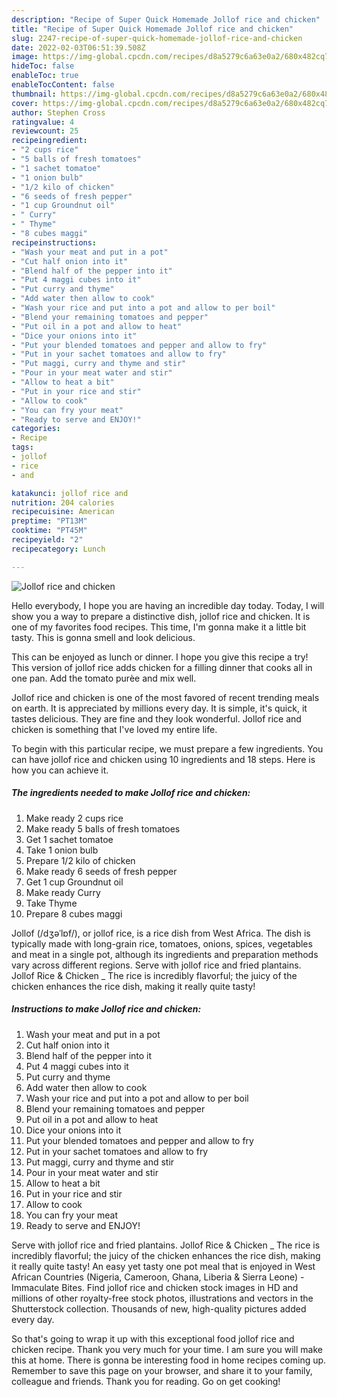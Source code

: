 ```yaml
---
description: "Recipe of Super Quick Homemade Jollof rice and chicken"
title: "Recipe of Super Quick Homemade Jollof rice and chicken"
slug: 2247-recipe-of-super-quick-homemade-jollof-rice-and-chicken
date: 2022-02-03T06:51:39.508Z
image: https://img-global.cpcdn.com/recipes/d8a5279c6a63e0a2/680x482cq70/jollof-rice-and-chicken-recipe-main-photo.jpg
hideToc: false
enableToc: true
enableTocContent: false
thumbnail: https://img-global.cpcdn.com/recipes/d8a5279c6a63e0a2/680x482cq70/jollof-rice-and-chicken-recipe-main-photo.jpg
cover: https://img-global.cpcdn.com/recipes/d8a5279c6a63e0a2/680x482cq70/jollof-rice-and-chicken-recipe-main-photo.jpg
author: Stephen Cross
ratingvalue: 4
reviewcount: 25
recipeingredient:
- "2 cups rice"
- "5 balls of fresh tomatoes"
- "1 sachet tomatoe"
- "1 onion bulb"
- "1/2 kilo of chicken"
- "6 seeds of fresh pepper"
- "1 cup Groundnut oil"
- " Curry"
- " Thyme"
- "8 cubes maggi"
recipeinstructions:
- "Wash your meat and put in a pot"
- "Cut half onion into it"
- "Blend half of the pepper into it"
- "Put 4 maggi cubes into it"
- "Put curry and thyme"
- "Add water then allow to cook"
- "Wash your rice and put into a pot and allow to per boil"
- "Blend your remaining tomatoes and pepper"
- "Put oil in a pot and allow to heat"
- "Dice your onions into it"
- "Put your blended tomatoes and pepper and allow to fry"
- "Put in your sachet tomatoes and allow to fry"
- "Put maggi, curry and thyme and stir"
- "Pour in your meat water and stir"
- "Allow to heat a bit"
- "Put in your rice and stir"
- "Allow to cook"
- "You can fry your meat"
- "Ready to serve and ENJOY!"
categories:
- Recipe
tags:
- jollof
- rice
- and

katakunci: jollof rice and 
nutrition: 204 calories
recipecuisine: American
preptime: "PT13M"
cooktime: "PT45M"
recipeyield: "2"
recipecategory: Lunch

---
```



![Jollof rice and chicken](https://img-global.cpcdn.com/recipes/d8a5279c6a63e0a2/680x482cq70/jollof-rice-and-chicken-recipe-main-photo.jpg)

Hello everybody, I hope you are having an incredible day today. Today, I will show you a way to prepare a distinctive dish, jollof rice and chicken. It is one of my favorites food recipes. This time, I'm gonna make it a little bit tasty. This is gonna smell and look delicious.

This can be enjoyed as lunch or dinner. I hope you give this recipe a try! This version of jollof rice adds chicken for a filling dinner that cooks all in one pan. Add the tomato purèe and mix well.

Jollof rice and chicken is one of the most favored of recent trending meals on earth. It is appreciated by millions every day. It is simple, it's quick, it tastes delicious. They are fine and they look wonderful. Jollof rice and chicken is something that I've loved my entire life.


To begin with this particular recipe, we must prepare a few ingredients. You can have jollof rice and chicken using 10 ingredients and 18 steps. Here is how you can achieve it.

<!--inarticleads1-->

##### The ingredients needed to make Jollof rice and chicken:

1. Make ready 2 cups rice
1. Make ready 5 balls of fresh tomatoes
1. Get 1 sachet tomatoe
1. Take 1 onion bulb
1. Prepare 1/2 kilo of chicken
1. Make ready 6 seeds of fresh pepper
1. Get 1 cup Groundnut oil
1. Make ready  Curry
1. Take  Thyme
1. Prepare 8 cubes maggi


Jollof (/dʒəˈlɒf/), or jollof rice, is a rice dish from West Africa. The dish is typically made with long-grain rice, tomatoes, onions, spices, vegetables and meat in a single pot, although its ingredients and preparation methods vary across different regions. Serve with jollof rice and fried plantains. Jollof Rice &amp; Chicken _ The rice is incredibly flavorful; the juicy of the chicken enhances the rice dish, making it really quite tasty! 

<!--inarticleads2-->

##### Instructions to make Jollof rice and chicken:

1. Wash your meat and put in a pot
1. Cut half onion into it
1. Blend half of the pepper into it
1. Put 4 maggi cubes into it
1. Put curry and thyme
1. Add water then allow to cook
1. Wash your rice and put into a pot and allow to per boil
1. Blend your remaining tomatoes and pepper
1. Put oil in a pot and allow to heat
1. Dice your onions into it
1. Put your blended tomatoes and pepper and allow to fry
1. Put in your sachet tomatoes and allow to fry
1. Put maggi, curry and thyme and stir
1. Pour in your meat water and stir
1. Allow to heat a bit
1. Put in your rice and stir
1. Allow to cook
1. You can fry your meat
1. Ready to serve and ENJOY!

Serve with jollof rice and fried plantains. Jollof Rice &amp; Chicken _ The rice is incredibly flavorful; the juicy of the chicken enhances the rice dish, making it really quite tasty! An easy yet tasty one pot meal that is enjoyed in West African Countries (Nigeria, Cameroon, Ghana, Liberia &amp; Sierra Leone) - Immaculate Bites. Find jollof rice and chicken stock images in HD and millions of other royalty-free stock photos, illustrations and vectors in the Shutterstock collection. Thousands of new, high-quality pictures added every day. 

So that's going to wrap it up with this exceptional food jollof rice and chicken recipe. Thank you very much for your time. I am sure you will make this at home. There is gonna be interesting food in home recipes coming up. Remember to save this page on your browser, and share it to your family, colleague and friends. Thank you for reading. Go on get cooking!
